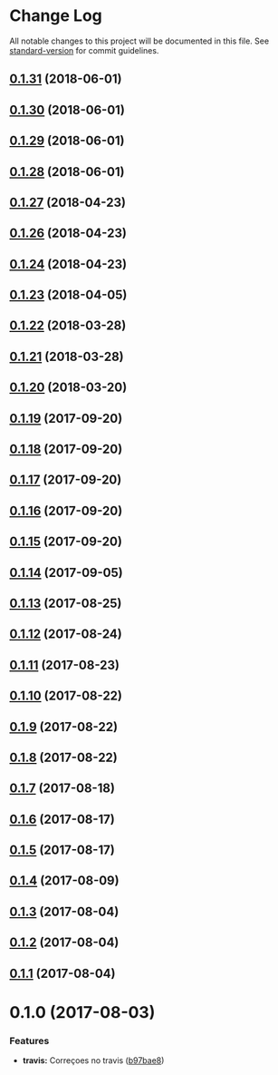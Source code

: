 # Change Log

All notable changes to this project will be documented in this file. See [standard-version](https://github.com/conventional-changelog/standard-version) for commit guidelines.

<a name="0.1.31"></a>
## [0.1.31](https://github.com/rhases/angular-otpp/compare/v0.1.30...v0.1.31) (2018-06-01)



<a name="0.1.30"></a>
## [0.1.30](https://github.com/rhases/angular-otpp/compare/v0.1.29...v0.1.30) (2018-06-01)



<a name="0.1.29"></a>
## [0.1.29](https://github.com/rhases/angular-otpp/compare/v0.1.28...v0.1.29) (2018-06-01)



<a name="0.1.28"></a>
## [0.1.28](https://github.com/rhases/angular-otpp/compare/0.1.27...0.1.28) (2018-06-01)



<a name="0.1.27"></a>
## [0.1.27](https://github.com/rhases/angular-otpp/compare/v0.1.26...v0.1.27) (2018-04-23)



<a name="0.1.26"></a>
## [0.1.26](https://github.com/rhases/angular-otpp/compare/v0.1.24...v0.1.26) (2018-04-23)



<a name="0.1.24"></a>
## [0.1.24](https://github.com/rhases/angular-otpp/compare/v0.1.23...v0.1.24) (2018-04-23)



<a name="0.1.23"></a>
## [0.1.23](https://github.com/rhases/angular-otpp/compare/v0.1.22...v0.1.23) (2018-04-05)



<a name="0.1.22"></a>
## [0.1.22](https://github.com/rhases/angular-otpp/compare/v0.1.20...v0.1.22) (2018-03-28)



<a name="0.1.21"></a>
## [0.1.21](https://github.com/rhases/angular-otpp/compare/v0.1.20...v0.1.21) (2018-03-28)



<a name="0.1.20"></a>
## [0.1.20](https://github.com/rhases/angular-otpp/compare/v0.1.19...v0.1.20) (2018-03-20)



<a name="0.1.19"></a>
## [0.1.19](https://github.com/rhases/angular-otpp/compare/v0.1.18...v0.1.19) (2017-09-20)



<a name="0.1.18"></a>
## [0.1.18](https://github.com/rhases/angular-otpp/compare/v0.1.17...v0.1.18) (2017-09-20)



<a name="0.1.17"></a>
## [0.1.17](https://github.com/rhases/angular-otpp/compare/v0.1.16...v0.1.17) (2017-09-20)



<a name="0.1.16"></a>
## [0.1.16](https://github.com/rhases/angular-otpp/compare/v0.1.15...v0.1.16) (2017-09-20)



<a name="0.1.15"></a>
## [0.1.15](https://github.com/rhases/angular-otpp/compare/v0.1.14...v0.1.15) (2017-09-20)



<a name="0.1.14"></a>
## [0.1.14](https://github.com/rhases/angular-otpp/compare/v0.1.13...v0.1.14) (2017-09-05)



<a name="0.1.13"></a>
## [0.1.13](https://github.com/rhases/angular-otpp/compare/v0.1.12...v0.1.13) (2017-08-25)



<a name="0.1.12"></a>
## [0.1.12](https://github.com/rhases/angular-otpp/compare/v0.1.11...v0.1.12) (2017-08-24)



<a name="0.1.11"></a>
## [0.1.11](https://github.com/rhases/angular-otpp/compare/v0.1.10...v0.1.11) (2017-08-23)



<a name="0.1.10"></a>
## [0.1.10](https://github.com/rhases/angular-otpp/compare/v0.1.9...v0.1.10) (2017-08-22)



<a name="0.1.9"></a>
## [0.1.9](https://github.com/rhases/angular-otpp/compare/v0.1.8...v0.1.9) (2017-08-22)



<a name="0.1.8"></a>
## [0.1.8](https://github.com/rhases/angular-otpp/compare/v0.1.7...v0.1.8) (2017-08-22)



<a name="0.1.7"></a>
## [0.1.7](https://github.com/rhases/angular-otpp/compare/v0.1.6...v0.1.7) (2017-08-18)



<a name="0.1.6"></a>
## [0.1.6](https://github.com/rhases/angular-otpp/compare/v0.1.5...v0.1.6) (2017-08-17)



<a name="0.1.5"></a>
## [0.1.5](https://github.com/rhases/angular-otpp/compare/v0.1.4...v0.1.5) (2017-08-17)



<a name="0.1.4"></a>
## [0.1.4](https://github.com/rhases/angular-otpp/compare/v0.1.3...v0.1.4) (2017-08-09)



<a name="0.1.3"></a>
## [0.1.3](https://github.com/rhases/angular-otpp/compare/v0.1.2...v0.1.3) (2017-08-04)



<a name="0.1.2"></a>
## [0.1.2](https://github.com/rhases/angular-otpp/compare/v0.1.1...v0.1.2) (2017-08-04)



<a name="0.1.1"></a>
## [0.1.1](https://github.com/rhases/angular-otpp/compare/v0.1.0...v0.1.1) (2017-08-04)



<a name="0.1.0"></a>
# 0.1.0 (2017-08-03)


### Features

* **travis:** Correçoes no travis ([b97bae8](https://github.com/rhases/angular-otpp/commit/b97bae8))
